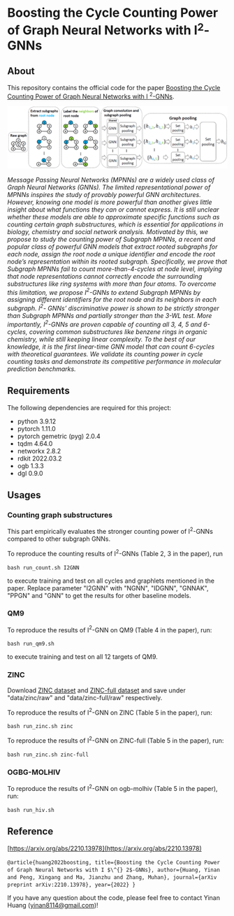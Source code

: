 # Boosting the Cycle Counting Power of Graph Neural Networks with I$^2$-GNNs

## About
This repository contains the official code for the paper [Boosting the Cycle Counting Power of Graph Neural Networks with I $^2$-GNNs](https://arxiv.org/abs/2210.13978). 

![I2GNN](./I2GNN.png)

*Message Passing Neural Networks (MPNNs) are a widely used class of Graph Neural
Networks (GNNs). The limited representational power of MPNNs inspires the study of
provably powerful GNN architectures. However, knowing one model is more powerful
than another gives little insight about what functions they can or cannot express. It is still
unclear whether these models are able to approximate specific functions such as counting
certain graph substructures, which is essential for applications in biology, chemistry and
social network analysis. Motivated by this, we propose to study the counting power of
Subgraph MPNNs, a recent and popular class of powerful GNN models that extract rooted
subgraphs for each node, assign the root node a unique identifier and encode the root
node’s representation within its rooted subgraph. Specifically, we prove that Subgraph
MPNNs fail to count more-than-4-cycles at node level, implying that node representations
cannot correctly encode the surrounding substructures like ring systems with more than
four atoms. To overcome this limitation, we propose I$^2$-GNNs to extend Subgraph MPNNs
by assigning different identifiers for the root node and its neighbors in each subgraph. I$^2$-
GNNs’ discriminative power is shown to be strictly stronger than Subgraph MPNNs and
partially stronger than the 3-WL test. More importantly, I$^2$-GNNs are proven capable of
counting all 3, 4, 5 and 6-cycles, covering common substructures like benzene rings in
organic chemistry, while still keeping linear complexity. To the best of our knowledge,
it is the first linear-time GNN model that can count 6-cycles with theoretical guarantees.
We validate its counting power in cycle counting tasks and demonstrate its competitive
performance in molecular prediction benchmarks.*



## Requirements
The following dependencies are required for this project:
- python 3.9.12
- pytorch 1.11.0
- pytorch gemetric (pyg) 2.0.4
- tqdm 4.64.0
- networkx 2.8.2
- rdkit 2022.03.2
- ogb 1.3.3
- dgl 0.9.0


## Usages
### Counting graph substructures

This part empirically evaluates the stronger counting power of I$^2$-GNNs compared to other subgraph GNNs.

To reproduce the counting results of I$^2$-GNNs (Table 2, 3 in the paper), run

`bash run_count.sh I2GNN`

to execute training and test on all cycles and graphlets mentioned in the paper. Replace parameter "I2GNN" with "NGNN", "IDGNN", "GNNAK", "PPGN" and "GNN" to get the results for other baseline models.


### QM9

To reproduce the results of I$^2$-GNN on QM9 (Table 4 in the paper), run:

`bash run_qm9.sh`

to execute training and test on all 12 targets of QM9. 


### ZINC

Download [ZINC dataset](https://data.dgl.ai/dataset/benchmarking-gnns/ZINC.pkl) and [ZINC-full dataset](https://data.dgl.ai/dataset/benchmarking-gnns/ZINC-full.pkl) and save under "data/zinc/raw" 
and "data/zinc-full/raw" respectively.

To reproduce the results of I$^2$-GNN on ZINC (Table 5 in the paper), run:

`bash run_zinc.sh zinc`

To reproduce the results of I$^2$-GNN on ZINC-full (Table 5 in the paper), run:

`bash run_zinc.sh zinc-full`


### OGBG-MOLHIV
To reproduce the results of I$^2$-GNN on ogb-molhiv (Table 5 in the paper), run:

`bash run_hiv.sh`

## Reference

[https://arxiv.org/abs/2210.13978](https://arxiv.org/abs/2210.13978)

`@article{huang2022boosting,
  title={Boosting the Cycle Counting Power of Graph Neural Networks with I $\^{} 2$-GNNs},
  author={Huang, Yinan and Peng, Xingang and Ma, Jianzhu and Zhang, Muhan},
  journal={arXiv preprint arXiv:2210.13978},
  year={2022}
}`

If you have any question about the code, please feel free to contact Yinan Huang (yinan8114@gmail.com)!
